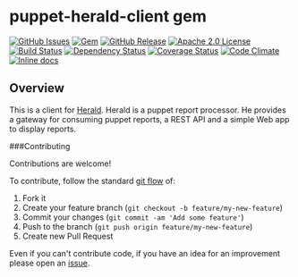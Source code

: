 puppet-herald-client gem
========

[![GitHub Issues](https://img.shields.io/github/issues/wavesoftware/gem-puppet-herald-client.svg)](https://github.com/wavesoftware/gem-puppet-herald-client/issues) [![Gem](http://img.shields.io/gem/v/puppet-herald-client.svg)](https://rubygems.org/gems/puppet-herald-client) [![GitHub Release](https://img.shields.io/github/release/wavesoftware/gem-puppet-herald-client.svg)](https://github.com/wavesoftware/gem-puppet-herald-client/releases) [![Apache 2.0 License](http://img.shields.io/badge/license-Apache%202.0-green.svg)](https://raw.githubusercontent.com/wavesoftware/gem-puppet-herald-client/develop/LICENSE) [![Build Status](https://img.shields.io/travis/wavesoftware/gem-puppet-herald-client/master.svg)](https://travis-ci.org/wavesoftware/gem-puppet-herald-client) [![Dependency Status](https://gemnasium.com/wavesoftware/gem-puppet-herald-client.svg)](https://gemnasium.com/wavesoftware/gem-puppet-herald-client) [![Coverage Status](https://img.shields.io/coveralls/wavesoftware/gem-puppet-herald-client/master.svg)](https://coveralls.io/r/wavesoftware/gem-puppet-herald-client?branch=master) [![Code Climate](https://codeclimate.com/github/wavesoftware/gem-puppet-herald-client/badges/gpa.svg?branch=master)](https://codeclimate.com/github/wavesoftware/gem-puppet-herald-client) [![Inline docs](http://inch-ci.org/github/wavesoftware/gem-puppet-herald-client.svg?branch=master)](http://inch-ci.org/github/wavesoftware/gem-puppet-herald-client)

Overview
--------

This is a client for [Herald](https://github.com/wavesoftware/gem-puppet-herald). Herald is a puppet report processor. He provides a gateway for consuming puppet reports, a REST API and a simple Web app to display reports.


###Contributing

Contributions are welcome!

To contribute, follow the standard [git flow](http://danielkummer.github.io/git-flow-cheatsheet/) of:

1. Fork it
1. Create your feature branch (`git checkout -b feature/my-new-feature`)
1. Commit your changes (`git commit -am 'Add some feature'`)
1. Push to the branch (`git push origin feature/my-new-feature`)
1. Create new Pull Request

Even if you can't contribute code, if you have an idea for an improvement please open an [issue](https://github.com/wavesoftware/gem-puppet-herald/issues).
